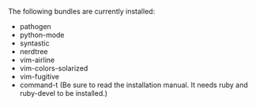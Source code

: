 
The following bundles are currently installed:
- pathogen
- python-mode
- syntastic
- nerdtree
- vim-airline
- vim-colors-solarized
- vim-fugitive
- command-t (Be sure to read the installation manual. It needs ruby and ruby-devel to be installed.)
